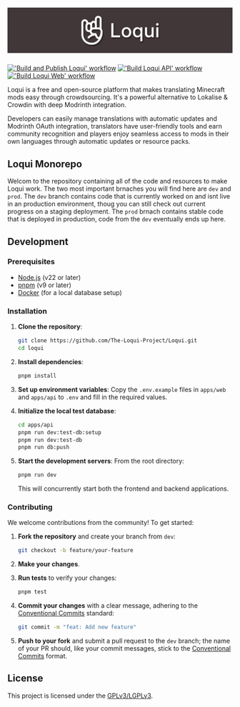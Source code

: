# ![Loqui Monorepo Cover](/docs/media/banner.webp)

[!['Build and Publish Loqui' workflow](https://github.com/The-Loqui-Project/Loqui/actions/workflows/build_and_publish_image.yml/badge.svg?branch=dev)](https://github.com/The-Loqui-Project/Loqui/actions/workflows/build_and_publish_image.yml)
[!['Build Loqui API' workflow](https://github.com/The-Loqui-Project/Loqui/actions/workflows/build_api.yml/badge.svg?branch=dev)](https://github.com/The-Loqui-Project/Loqui/actions/workflows/build_api.yml)
[!['Build Loqui Web' workflow](https://github.com/The-Loqui-Project/Loqui/actions/workflows/build_web.yml/badge.svg?branch=dev)](https://github.com/The-Loqui-Project/Loqui/actions/workflows/build_web.yml)

Loqui is a free and open-source platform that makes translating Minecraft mods easy through crowdsourcing. It's a powerful alternative to Lokalise & Crowdin with deep Modrinth integration.

Developers can easily manage translations with automatic updates and Modrinth OAuth integration, translators have user-friendly tools and earn community recognition and players enjoy seamless access to mods in their own languages through automatic updates or resource packs.

## Loqui Monorepo

Welcom to the repository containing all of the code and resources to make Loqui work. The two most important brnaches you will find here are `dev` and `prod`. The `dev` branch contains code that is currently worked on and isnt live in an production environment, thoug you can still check out current progress on a staging deployment. The `prod` brnach contains stable code that is deployed in production, code from the `dev` eventually ends up here. 

## Development

### Prerequisites

- [Node.js](https://nodejs.org/) (v22 or later)
- [pnpm](https://pnpm.io/) (v9 or later)
- [Docker](https://www.docker.com/) (for a local database setup)

### Installation

1. **Clone the repository**:
   ```bash
   git clone https://github.com/The-Loqui-Project/Loqui.git
   cd loqui
   ```

2. **Install dependencies**:
   ```bash
   pnpm install
   ```

3. **Set up environment variables**:
   Copy the `.env.example` files in `apps/web` and `apps/api` to `.env` and fill in the required values.

4. **Initialize the local test database**:
   ```bash
   cd apps/api
   pnpm run dev:test-db:setup
   pnpm run dev:test-db
   pnpm run db:push
   ```
   
5. **Start the development servers**:
   From the root directory:
   ```bash
   pnpm run dev
   ```
   This will concurrently start both the frontend and backend applications.

### Contributing

We welcome contributions from the community! To get started:

1. **Fork the repository** and create your branch from `dev`:
   ```bash
   git checkout -b feature/your-feature
   ```

2. **Make your changes**.

3. **Run tests** to verify your changes:
   ```bash
   pnpm test
   ```

4. **Commit your changes** with a clear message, adhering to the [Conventional Commits](https://www.conventionalcommits.org) standard:
   ```bash
   git commit -m "feat: Add new feature"
   ```

5. **Push to your fork** and submit a pull request to the `dev` branch; the name of your PR should, like your commit messages, stick to the [Conventional Commits](https://www.conventionalcommits.org) format.
## License

This project is licensed under the [GPLv3/LGPLv3](LICENSE).
